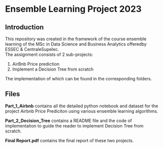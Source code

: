 # Ensemble Learning Project 2023

## Introduction
This repository was created in the framework of the course ensemble learning of the MSc in Data Science and Business Analytics offeredby ESSEC & CentraleSupelec.\
The assignment consists of 2 sub-projects:
1. AirBnb Price prediction 
2. Implement a Decision Tree from scratch

The implementation of which can be found in the corresponding folders.

## Files

**Part_1_Airbnb** contains all the detailed python notebook and dataset for the project Airbnb Price Prediciton using various ensemble learning algorithms.

**Part_2_Decision_Tree** contains a README file and the code of implementation to guide the reader to implement Decision Tree from scratch.

**Final Report.pdf** contains the final report of these two projects.
